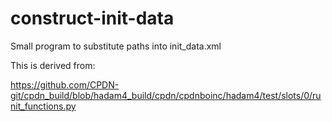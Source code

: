 # construct-init-data
Small program to substitute paths into init_data.xml

This is derived from:

https://github.com/CPDN-git/cpdn_build/blob/hadam4_build/cpdn/cpdnboinc/hadam4/test/slots/0/runit_functions.py
